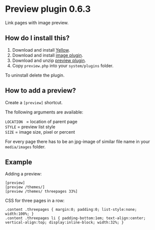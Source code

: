 Preview plugin 0.6.3
====================
Link pages with image preview.

How do I install this?
----------------------
1. Download and install [Yellow](https://github.com/datenstrom/yellow/).
2. Download and install [image plugin](https://github.com/datenstrom/yellow-plugins/tree/master/image).
3. Download and unzip [preview plugin](https://github.com/datenstrom/yellow-plugins/raw/master/zip/preview.zip).
4. Copy `preview.php` into your `system/plugins` folder.

To uninstall delete the plugin.

How to add a preview?
---------------------
Create a `[preview]` shortcut.

The following arguments are available:

`LOCATION ` = location of parent page  
`STYLE` = preview list style  
`SIZE` = image size, pixel or percent  

For every page there has to be an jpg-image of similar file name in your `media/images` folder.

Example
-------
Adding a preview:

    [preview]
    [preview /themes/]
    [preview /themes/ threepages 33%]

CSS for three pages in a row:

    .content .threepages { margin:0; padding:0; list-style:none; width:100%; }
    .content .threepages li { padding-bottom:1em; text-align:center; vertical-align:top; display:inline-block; width:32%; }
